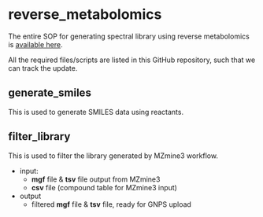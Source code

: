 # reverse_metabolomics
The entire SOP for generating spectral library using reverse metabolomics is [available here](https://docs.google.com/document/d/1jvLTQ_gbU6-ljOjG2v-6W_8KIpOSBRT5cJthqHA_TB0/edit?usp=sharing).

All the required files/scripts are listed in this GitHub repository, such that we can track the update.


## generate_smiles
This is used to generate SMILES data using reactants.


## filter_library
This is used to filter the library generated by MZmine3 workflow.

* input: 
  * **mgf** file & **tsv** file output from MZmine3
  * **csv** file (compound table for MZmine3 input)
* output
  * filtered **mgf** file & **tsv** file, ready for GNPS upload

